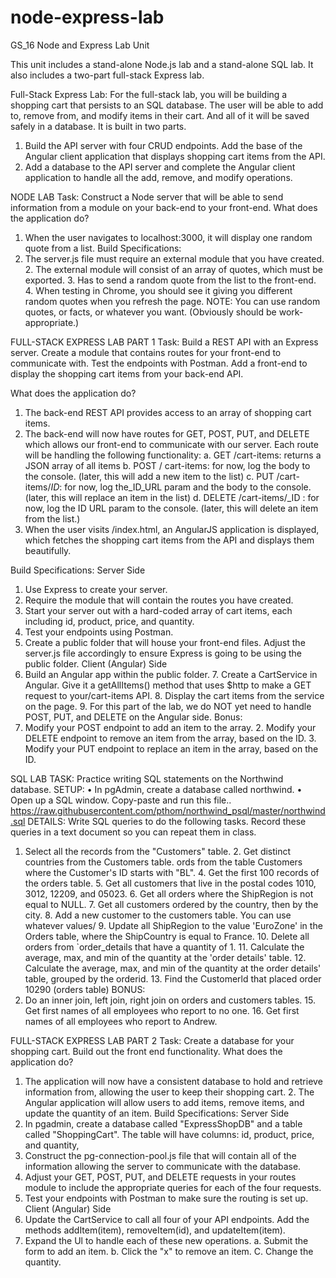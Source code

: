 # node-express-lab
GS_16 Node and Express Lab Unit

This unit includes a stand-alone Node.js lab and a stand-alone SQL lab. It also includes a two-part full-stack Express lab. 

Full-Stack Express Lab:
For the full-stack lab, you will be building a shopping cart that persists to an SQL database. The user will be able to add to, remove from, and modify items in their cart. And all of it will be saved safely in a database. 
It is built in two parts. 
1. Build the API server with four CRUD endpoints. Add the base of the Angular client 
application that displays shopping cart items from the API. 
2. Add a database to the API server and complete the Angular client application to handle 
all the add, remove, and modify operations. 

NODE LAB 
Task: Construct a Node server that will be able to send information from a module on your back-end to your front-end. 
What does the application do? 
1. When the user navigates to localhost:3000, it will display one random quote from a list. 
Build Specifications: 
1. The server.js file must require an external module that you have created. 2. The external module will consist of an array of quotes, which must be exported. 3. Has to send a random quote from the list to the front-end. 4. When testing in Chrome, you should see it giving you different random quotes when 
you refresh the page. 
NOTE: You can use random quotes, or facts, or whatever you want. (Obviously should be work-appropriate.) 


FULL-STACK EXPRESS LAB PART 1 
Task: Build a REST API with an Express server. Create a module that contains routes for your front-end to communicate with. Test the endpoints with Postman. Add a front-end to display the shopping cart items from your back-end API. 

What does the application do? 
1. The back-end REST API provides access to an array of shopping cart items. 
2. The back-end will now have routes for GET, POST, PUT, and DELETE which allows our front-end to communicate with our server. Each route will be handling the following functionality: 
  a. GET /cart-items: returns a JSON array of all items 
  b. POST / cart-items: for now, log the body to the console. (later, this will add a new item to the list) 
  c. PUT /cart-items/_ID_: for now, log the_ID_URL param and the body to the 
console. (later, this will replace an item in the list) 
  d. DELETE /cart-items/_ID : for now, log the ID URL param to the console. (later, this will delete an item from the list.) 
3. When the user visits /index.html, an AngularJS application is displayed, which fetches 
the shopping cart items from the API and displays them beautifully. 

Build Specifications: Server Side 
1. Use Express to create your server. 
2. Require the module that will contain the routes you have created. 
3. Start your server out with a hard-coded array of cart items, each including id, product, 
price, and quantity. 
4. Test your endpoints using Postman. 
5. Create a public folder that will house your front-end files. Adjust the server.js file 
accordingly to ensure Express is going to be using the public folder. 
Client (Angular) Side 
6. Build an Angular app within the public folder. 7. Create a CartService in Angular. Give it a getAllItems() method that uses $http to 
make a GET request to your/cart-items API. 8. Display the cart items from the service on the page. 9. For this part of the lab, we do NOT yet need to handle POST, PUT, and DELETE on the Angular side. 
Bonus: 
1. Modify your POST endpoint to add an item to the array. 2. Modify your DELETE endpoint to remove an item from the array, based on the ID. 3. Modify your PUT endpoint to replace an item in the array, based on the ID. 


SQL LAB 
TASK: Practice writing SQL statements on the Northwind database. 
SETUP: 
• In pgAdmin, create a database called northwind. 
• Open up a SQL window. Copy-paste and run this file.. 
https://raw.githubusercontent.com/pthom/northwind_psql/master/northwind.sql 
DETAILS: Write SQL queries to do the following tasks. Record these queries in a text document so you can repeat them in class. 
1. Select all the records from the "Customers" table. 2. Get distinct countries from the Customers table. 
ords from the table Customers where the Customer's ID starts with "BL". 4. Get the first 100 records of the orders table. 5. Get all customers that live in the postal codes 1010, 3012, 12209, and 05023. 6. Get all orders where the ShipRegion is not equal to NULL. 7. Get all customers ordered by the country, then by the city. 8. Add a new customer to the customers table. You can use whatever values/ 9. Update all ShipRegion to the value 'EuroZone' in the Orders table, where the 
ShipCountry is equal to France. 10. Delete all orders from `order_details that have a quantity of 1. 11. Calculate the average, max, and min of the quantity at the 'order details' table. 12. Calculate the average, max, and min of the quantity at the order details' table, 
grouped by the orderid. 13. Find the Customerld that placed order 10290 (orders table) 
BONUS: 
14. Do an inner join, left join, right join on orders and customers tables. 15. Get first names of all employees who report to no one. 16. Get first names of all employees who report to Andrew. 

FULL-STACK EXPRESS LAB PART 2 
Task: Create a database for your shopping cart. Build out the front end functionality. 
What does the application do? 
1. The application will now have a consistent database to hold and retrieve information 
from, allowing the user to keep their shopping cart. 2. The Angular application will allow users to add items, remove items, and update the 
quantity of an item. 
Build Specifications: Server Side 
1. In pgadmin, create a database called "ExpressShopDB" and a table called 
"ShoppingCart". The table will have columns: id, product, price, and quantity, 
2. Construct the pg-connection-pool.js file that will contain all of the information allowing 
the server to communicate with the database. 
3. Adjust your GET, POST, PUT, and DELETE requests in your routes module to include the 
appropriate queries for each of the four requests. 
4. Test your endpoints with Postman to make sure the routing is set up. 
Client (Angular) Side 
5. Update the CartService to call all four of your API endpoints. Add the methods 
addItem(item), removeItem(id), and updateItem(item). 
6. Expand the Ul to handle each of these new operations. 
  a. Submit the form to add an item. 
  b. Click the "x" to remove an item. 
  C. Change the quantity. 
